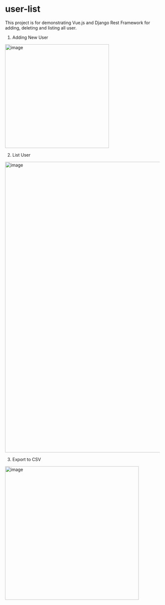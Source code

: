 # user-list

This project is for demonstrating Vue.js and Django Rest Framework for adding, deleting and listing all user.

1. Adding New User
<img width="338" alt="image" src="https://user-images.githubusercontent.com/44719951/172797228-0a75069b-dd31-44e1-8eec-db525136d063.png">

2. List User
<img width="947" alt="image" src="https://user-images.githubusercontent.com/44719951/172798038-e503865c-c1e1-4b8c-92f0-1bc83395eb03.png">

3. Export to CSV
<img width="435" alt="image" src="https://user-images.githubusercontent.com/44719951/172798635-f73b3b93-7837-455c-ac51-6702ac171849.png">


